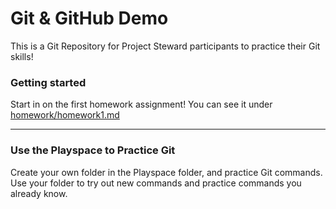 #	Git & GitHub Demo

This is a Git Repository for Project Steward participants to practice their Git skills!

###	Getting started

Start in on the first homework assignment! You can see it under [homework/homework1.md](https://github.com/project-steward/Practice-Git/blob/master/homework/homework1.md)

*	*	*	

###	Use the Playspace to Practice Git

Create your own folder in the Playspace folder, and practice Git commands. Use your folder to try out new commands and practice commands you already know. 
